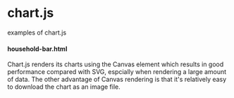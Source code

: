 # chart.js
examples of chart.js
#### household-bar.html 

Chart.js renders its charts using the Canvas element which results in good performance compared with SVG, espcially when rendering a large amount of data. The other advantage of Canvas rendering is that it's relatively easy to download the chart as an image file.

